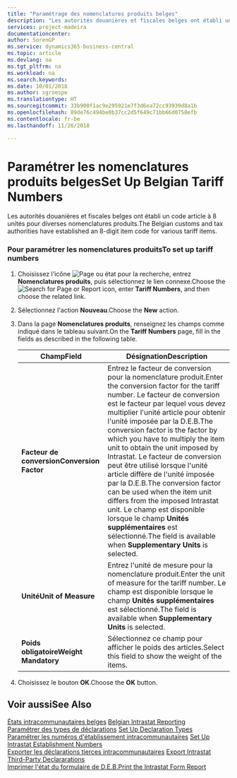 ```yaml
---
title: "Paramétrage des nomenclatures produits belges"
description: "Les autorités douanières et fiscales belges ont établi un code article à 8 unités pour diverses nomenclatures produits."
services: project-madeira
documentationcenter: 
author: SorenGP
ms.service: dynamics365-business-central
ms.topic: article
ms.devlang: na
ms.tgt_pltfrm: na
ms.workload: na
ms.search.keywords: 
ms.date: 10/01/2018
ms.author: sgroespe
ms.translationtype: HT
ms.sourcegitcommit: 33b900f1ac9e295921e7f3d6ea72cc93939d8a1b
ms.openlocfilehash: 89de76c494be0b37cc2d5f649c71bb66d0758efb
ms.contentlocale: fr-be
ms.lasthandoff: 11/26/2018

---
```

# <a name="set-up-belgian-tariff-numbers"></a><span data-ttu-id="152f4-103">Paramétrer les nomenclatures produits belges</span><span class="sxs-lookup"><span data-stu-id="152f4-103">Set Up Belgian Tariff Numbers</span></span>
<span data-ttu-id="152f4-104">Les autorités douanières et fiscales belges ont établi un code article à 8 unités pour diverses nomenclatures produits.</span><span class="sxs-lookup"><span data-stu-id="152f4-104">The Belgian customs and tax authorities have established an 8-digit item code for various tariff items.</span></span>  

### <a name="to-set-up-tariff-numbers"></a><span data-ttu-id="152f4-105">Pour paramétrer les nomenclatures produits</span><span class="sxs-lookup"><span data-stu-id="152f4-105">To set up tariff numbers</span></span>  

1.  <span data-ttu-id="152f4-106">Choisissez l'icône ![Page ou état pour la recherche](../../media/ui-search/search_small.png "icône Page ou état pour la recherche"), entrez **Nomenclatures produits**, puis sélectionnez le lien connexe.</span><span class="sxs-lookup"><span data-stu-id="152f4-106">Choose the ![Search for Page or Report](../../media/ui-search/search_small.png "Search for Page or Report icon") icon, enter **Tariff Numbers**, and then choose the related link.</span></span>  
2.  <span data-ttu-id="152f4-107">Sélectionnez l'action **Nouveau**.</span><span class="sxs-lookup"><span data-stu-id="152f4-107">Choose the **New** action.</span></span>  
3.  <span data-ttu-id="152f4-108">Dans la page **Nomenclatures produits**, renseignez les champs comme indiqué dans le tableau suivant.</span><span class="sxs-lookup"><span data-stu-id="152f4-108">On the **Tariff Numbers** page, fill in the fields as described in the following table.</span></span>  

    |<span data-ttu-id="152f4-109">Champ</span><span class="sxs-lookup"><span data-stu-id="152f4-109">Field</span></span>|<span data-ttu-id="152f4-110">Désignation</span><span class="sxs-lookup"><span data-stu-id="152f4-110">Description</span></span>|  
    |---------------------------------|---------------------------------------|  
    |<span data-ttu-id="152f4-111">**Facteur de conversion**</span><span class="sxs-lookup"><span data-stu-id="152f4-111">**Conversion Factor**</span></span>|<span data-ttu-id="152f4-112">Entrez le facteur de conversion pour la nomenclature produit.</span><span class="sxs-lookup"><span data-stu-id="152f4-112">Enter the conversion factor for the tariff number.</span></span> <span data-ttu-id="152f4-113">Le facteur de conversion est le facteur par lequel vous devez multiplier l'unité article pour obtenir l'unité imposée par la D.E.B.</span><span class="sxs-lookup"><span data-stu-id="152f4-113">The conversion factor is the factor by which you have to multiply the item unit to obtain the unit imposed by Intrastat.</span></span> <span data-ttu-id="152f4-114">Le facteur de conversion peut être utilisé lorsque l'unité article diffère de l'unité imposée par la D.E.B.</span><span class="sxs-lookup"><span data-stu-id="152f4-114">The conversion factor can be used when the item unit differs from the imposed Intrastat unit.</span></span> <span data-ttu-id="152f4-115">Le champ est disponible lorsque le champ **Unités supplémentaires** est sélectionné.</span><span class="sxs-lookup"><span data-stu-id="152f4-115">The field is available when **Supplementary Units** is selected.</span></span>|  
    |<span data-ttu-id="152f4-116">**Unité**</span><span class="sxs-lookup"><span data-stu-id="152f4-116">**Unit of Measure**</span></span>|<span data-ttu-id="152f4-117">Entrez l'unité de mesure pour la nomenclature produit.</span><span class="sxs-lookup"><span data-stu-id="152f4-117">Enter the unit of measure for the tariff number.</span></span> <span data-ttu-id="152f4-118">Le champ est disponible lorsque le champ **Unités supplémentaires** est sélectionné.</span><span class="sxs-lookup"><span data-stu-id="152f4-118">The field is available when **Supplementary Units** is selected.</span></span>|  
    |<span data-ttu-id="152f4-119">**Poids obligatoire**</span><span class="sxs-lookup"><span data-stu-id="152f4-119">**Weight Mandatory**</span></span>|<span data-ttu-id="152f4-120">Sélectionnez ce champ pour afficher le poids des articles.</span><span class="sxs-lookup"><span data-stu-id="152f4-120">Select this field to show the weight of the items.</span></span>|  

4.  <span data-ttu-id="152f4-121">Choisissez le bouton **OK**.</span><span class="sxs-lookup"><span data-stu-id="152f4-121">Choose the **OK** button.</span></span>  
  
## <a name="see-also"></a><span data-ttu-id="152f4-122">Voir aussi</span><span class="sxs-lookup"><span data-stu-id="152f4-122">See Also</span></span>  
 <span data-ttu-id="152f4-123">[États intracommunautaires belges](belgian-intrastat-reporting.md) </span><span class="sxs-lookup"><span data-stu-id="152f4-123">[Belgian Intrastat Reporting](belgian-intrastat-reporting.md) </span></span>  
 <span data-ttu-id="152f4-124">[Paramétrer des types de déclarations](how-to-set-up-declaration-types.md) </span><span class="sxs-lookup"><span data-stu-id="152f4-124">[Set Up Declaration Types](how-to-set-up-declaration-types.md) </span></span>  
 <span data-ttu-id="152f4-125">[Paramétrer les numéros d'établissement intracommunautaires](how-to-set-up-intrastat-establishment-numbers.md) </span><span class="sxs-lookup"><span data-stu-id="152f4-125">[Set Up Intrastat Establishment Numbers](how-to-set-up-intrastat-establishment-numbers.md) </span></span>  
 <span data-ttu-id="152f4-126">[Exporter les déclarations tierces intracommunautaires](how-to-export-intrastat-third-party-declararations.md) </span><span class="sxs-lookup"><span data-stu-id="152f4-126">[Export Intrastat Third-Party Declararations](how-to-export-intrastat-third-party-declararations.md) </span></span>  
 [<span data-ttu-id="152f4-127">Imprimer l'état du formulaire de D.E.B.</span><span class="sxs-lookup"><span data-stu-id="152f4-127">Print the Intrastat Form Report</span></span>](how-to-print-the-intrastat-form-report.md)

